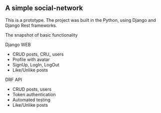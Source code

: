## A simple social-network

This is a prototype. 
The project was built in the Python, using Django and Django Rest frameworks.


The snapshot of basic functionality

Django WEB 
- CRUD posts, CRU_ users
- Profile with avatar
- SignUp, LogIn, LogOut
- Like/Unlike posts

DRF API
- CRUD posts, users
- Token authentication
- Automated testing
- Like/Unlike posts
